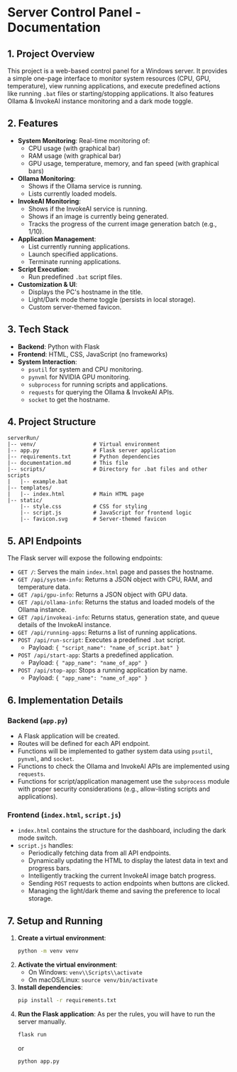 # Server Control Panel - Documentation

## 1. Project Overview

This project is a web-based control panel for a Windows server. It provides a simple one-page interface to monitor system resources (CPU, GPU, temperature), view running applications, and execute predefined actions like running `.bat` files or starting/stopping applications. It also features Ollama & InvokeAI instance monitoring and a dark mode toggle.

## 2. Features

-   **System Monitoring**: Real-time monitoring of:
    -   CPU usage (with graphical bar)
    -   RAM usage (with graphical bar)
    -   GPU usage, temperature, memory, and fan speed (with graphical bars)
-   **Ollama Monitoring**:
    -   Shows if the Ollama service is running.
    -   Lists currently loaded models.
-   **InvokeAI Monitoring**:
    -   Shows if the InvokeAI service is running.
    -   Shows if an image is currently being generated.
    -   Tracks the progress of the current image generation batch (e.g., 1/10).
-   **Application Management**:
    -   List currently running applications.
    -   Launch specified applications.
    -   Terminate running applications.
-   **Script Execution**:
    -   Run predefined `.bat` script files.
-   **Customization & UI**:
    -   Displays the PC's hostname in the title.
    -   Light/Dark mode theme toggle (persists in local storage).
    -   Custom server-themed favicon.

## 3. Tech Stack

-   **Backend**: Python with Flask
-   **Frontend**: HTML, CSS, JavaScript (no frameworks)
-   **System Interaction**:
    -   `psutil` for system and CPU monitoring.
    -   `pynvml` for NVIDIA GPU monitoring.
    -   `subprocess` for running scripts and applications.
    -   `requests` for querying the Ollama & InvokeAI APIs.
    -   `socket` to get the hostname.

## 4. Project Structure

```
serverRun/
|-- venv/                  # Virtual environment
|-- app.py                 # Flask server application
|-- requirements.txt       # Python dependencies
|-- documentation.md       # This file
|-- scripts/               # Directory for .bat files and other scripts
|   |-- example.bat
|-- templates/
|   |-- index.html         # Main HTML page
|-- static/
    |-- style.css          # CSS for styling
    |-- script.js          # JavaScript for frontend logic
    |-- favicon.svg        # Server-themed favicon
```

## 5. API Endpoints

The Flask server will expose the following endpoints:

-   `GET /`: Serves the main `index.html` page and passes the hostname.
-   `GET /api/system-info`: Returns a JSON object with CPU, RAM, and temperature data.
-   `GET /api/gpu-info`: Returns a JSON object with GPU data.
-   `GET /api/ollama-info`: Returns the status and loaded models of the Ollama instance.
-   `GET /api/invokeai-info`: Returns status, generation state, and queue details of the InvokeAI instance.
-   `GET /api/running-apps`: Returns a list of running applications.
-   `POST /api/run-script`: Executes a predefined `.bat` script.
    -   Payload: `{ "script_name": "name_of_script.bat" }`
-   `POST /api/start-app`: Starts a predefined application.
    -   Payload: `{ "app_name": "name_of_app" }`
-   `POST /api/stop-app`: Stops a running application by name.
    -   Payload: `{ "app_name": "name_of_app" }`

## 6. Implementation Details

### Backend (`app.py`)

-   A Flask application will be created.
-   Routes will be defined for each API endpoint.
-   Functions will be implemented to gather system data using `psutil`, `pynvml`, and `socket`.
-   Functions to check the Ollama and InvokeAI APIs are implemented using `requests`.
-   Functions for script/application management use the `subprocess` module with proper security considerations (e.g., allow-listing scripts and applications).

### Frontend (`index.html`, `script.js`)

-   `index.html` contains the structure for the dashboard, including the dark mode switch.
-   `script.js` handles:
    -   Periodically fetching data from all API endpoints.
    -   Dynamically updating the HTML to display the latest data in text and progress bars.
    -   Intelligently tracking the current InvokeAI image batch progress.
    -   Sending `POST` requests to action endpoints when buttons are clicked.
    -   Managing the light/dark theme and saving the preference to local storage.

## 7. Setup and Running

1.  **Create a virtual environment**:
    ```bash
    python -m venv venv
    ```
2.  **Activate the virtual environment**:
    -   On Windows: `venv\\Scripts\\activate`
    -   On macOS/Linux: `source venv/bin/activate`
3.  **Install dependencies**:
    ```bash
    pip install -r requirements.txt
    ```
4.  **Run the Flask application**:
    As per the rules, you will have to run the server manually.
    ```bash
    flask run
    ```
    or
    ```bash
    python app.py
    ``` 